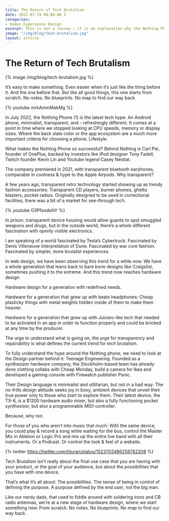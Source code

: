 ```yaml
---
title: The Return of Tech Brutalism
date: 2022-07-19 00:00:00 Z
categories:
- Human Experience Design
excerpt: This is not a review – it is an explanation why the Nothing Phone (1) is such a hype. And who is behind it.
image: "/img/blog/tech-brutalism.jpg"
layout: article
---
```


# The Return of Tech Brutalism

{% image /img/blog/tech-brutalism.jpg %}

It’s easy to make something. Even easier when it’s just like the thing before it. And the one before that. But like all good things, this one starts from scratch. No notes. No blueprints. No map to find our way back.

{% youtube mrkAmmMakMg %}

In July 2022, the Nothing Phone (1) is the latest tech hype. An Android phone, minimalist, transparent, and – refreshingly different. It comes at a point in time where we stopped looking at CPU speeds, memory or display sizes. Where the back slate color or the app ecosystem are a much more important criteria for choosing a phone. Lifestyle.

What makes the Nothing Phone so successful? Behind Nothing is Carl Pei, founder of OnePlus, backed by investors like iPod designer Tony Fadell, Twitch founder Kevin Lin and Youtube legend Casey Neistat.

The company premiered in 2021, with transparent bluetooth earphones, comparable in coolness & hype to the Apple Airpods. Why transparent?

A few years ago, transparent retro technology started showing up as trendy  fashion accessories: Transparent CD players, burner phones, ghetto blasters, pocket radios. Originally designed to be used in correctional facilities, there was a bit of a market for see-through tech. 

{% youtube O3PfsndsihY %}

In prison, transparent device housing would allow guards to spot smuggled weapons and drugs, but in the outside world, there’s a whole different fascination with openly visible electronics.

I am speaking of a world fascinated by Tesla’s Cybertruck. Fascinated by Denis Villeneuve interpretation of Dune. Fascinated by war core fashion. Fascinated by simpler, more brutalist experiences. 

In web design, we have been observing this trend for a while now. We have a whole generation that leans back to bare bone designs like Craigslist, sometimes pushing it to the extreme. And this trend now reaches hardware design. 

Hardware design for a generation with redefined needs.

Hardware for a generation that grew up with beats headphones: Cheap plasticky things with metal weights hidden inside of them to make them heavier.

Hardware for a generation that grew up with Juicero-like tech that needed to be activated in an app in order to function properly and could be bricked at any time by the producer.

The urge to understand what is going on, the urge for transparency and repairability is what defines the current trend for tech brutalism. 

To fully understand the hype around the Nothing phone, we need to look at the Design partner behind it: Teenage Engineering. Founded as a synthesizer hardware company, the Stockholm-based team has already done clothing collabs with Cheap Monday, build a camera for Ikea and developed a gaming console with Firewatch publisher Panic. 

Their Design language is minimalist and utilitarian, but not in a bad way: The no-frills design attitude seeks joy in boxy, ambient devices that unveil their true power only to those who start to explore them. Their latest device, the TX-6, is a $1200 hardware audio mixer, but also a fully functioning pocket synthesiser, but also a programmable MIDI controller. 

Because, why not.

For those of you who aren't into music that much: With the same device, you could play & record a song while waiting for the bus, control the Master Mix in Ableton or Logic Pro and mix up the entire live band with all their instruments. Or a Podcast. Or control the look & feel of a website.

{% twitter https://twitter.com/hturan/status/1523702486258782208 %}

Tech Brutalism isn’t really about the final use case that you are having with your product, or the goal of your audience, but about the possibilities that you have with one device.

That’s what it’s all about: The possibilities. The sense of being in control of defining the purpose. A purpose defined by the end user, not the big man. 

Like our nerdy dads, that used to fiddle around with soldering irons and CB radio antennas, we're at a new stage of hardware design, where we start something new. From scratch. No notes. No blueprints. No map to find our way back.